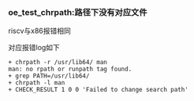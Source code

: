 ### oe_test_chrpath:路径下没有对应文件

riscv与x86报错相同

对应报错log如下

```
+ chrpath -r /usr/lib64/ man
man: no rpath or runpath tag found.
+ grep PATH=/usr/lib64/
+ chrpath -l man
+ CHECK_RESULT 1 0 0 'Failed to change search path'
```

